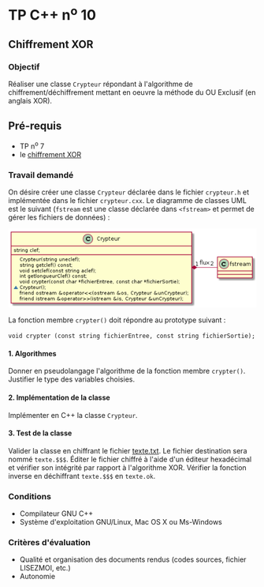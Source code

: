 # TP C++ n<sup>o</sup> 10

## Chiffrement XOR
### Objectif
Réaliser une classe `Crypteur` répondant à l'algorithme de chiffrement/déchiffrement mettant en oeuvre la méthode du OU Exclusif (en anglais XOR).

## Pré-requis
- TP n<sup>o</sup> 7
- le [chiffrement XOR](tp10/xor.md)

### Travail demandé

On désire créer une classe `Crypteur` déclarée dans le fichier `crypteur.h` et implémentée dans le fichier `crypteur.cxx`. Le diagramme de classes UML est le suivant (`fstream` est une classe déclarée dans `<fstream>` et permet de gérer les fichiers de données) :

![Diagramme de classes côté serveur](tp10/classes.png)

La fonction membre `crypter()` doit répondre au prototype suivant :

```void crypter (const string fichierEntree, const string fichierSortie);```

#### 1. Algorithmes
Donner en pseudolangage l'algorithme de la fonction membre `crypter()`. Justifier le type des variables choisies.

#### 2. Implémentation de la classe 
Implémenter en C++ la classe `Crypteur`.

#### 3. Test de la classe
Valider la classe en chiffrant le fichier [texte.txt](tp10/texte.txt). Le fichier destination sera nommé `texte.$$$`. Éditer le fichier chiffré à l'aide d'un éditeur hexadécimal et vérifier son intégrité par rapport à l'algorithme XOR. Vérifier la fonction inverse en déchiffrant `texte.$$$` en `texte.ok`.


### Conditions
*   Compilateur GNU C++
*   Système d'exploitation GNU/Linux, Mac OS X ou Ms-Windows

### Critères d'évaluation
*   Qualité et organisation des documents rendus (codes sources, fichier LISEZMOI, etc.)
*   Autonomie
